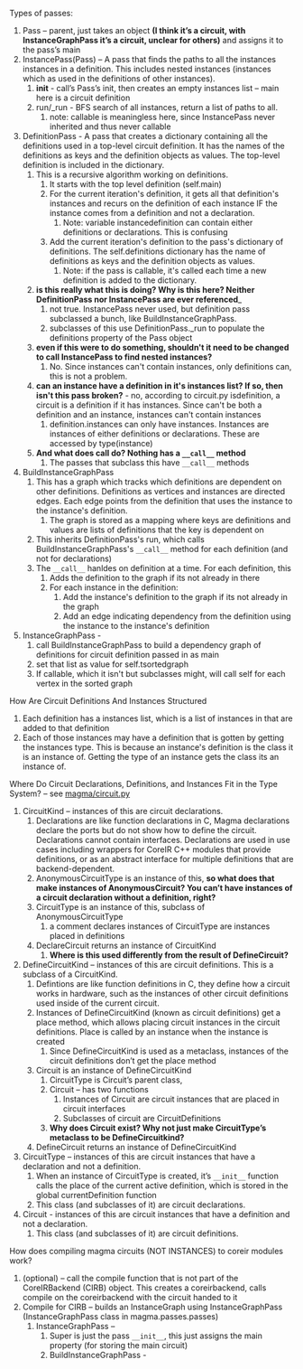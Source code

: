 Types of passes:
1. Pass – parent, just takes an object __(I think it’s a circuit, with InstanceGraphPass it’s a circuit, unclear for others)__ and assigns it to the pass’s main
2. InstancePass(Pass) – A pass that finds the paths to all the instances instances in a definition. This includes nested instances (instances which as used in the definitions of other instances).
    1. __init__ - call’s Pass’s init, then creates an empty instances list – main here is a circuit definition
    1. run/_run - BFS search of all instances, return a list of paths to all.
        1. note: callable is meaningless here, since InstancePass never inherited and thus never callable
3. DefinitionPass - A pass that creates a dictionary containing all the definitions used in a top-level circuit definition. It has the names of the definitions as keys and the definition objects as values. The top-level definition is included in the dictionary.
    1. This is a recursive algorithm working on definitions.
        1. It starts with the top level definition (self.main)
        1. For the current iteration's definition, it gets all that definition's instances and recurs on the definition of each instance IF the instance comes from a definition and not a declaration.
            1. Note: variable instancedefinition can contain either definitions or declarations. This is confusing
        1. Add the current iteration's definition to the pass's dictionary of definitions. The self.definitions dictionary has the name of definitions as keys and the definition objects as values.
            1. Note: if the pass is callable, it's called each time a new definition is added to the dictionary.
    1. __is this really what this is doing? Why is this here? Neither DefinitionPass nor InstancePass are ever referenced___
        1. not true. InstancePass never used, but definition pass subclassed a bunch, like BuildInstanceGraphPass.
        2. subclasses of this use DefinitionPass._run to populate the definitions property of the Pass object
    2. __even if this were to do something, shouldn't it need to be changed to call InstancePass to find nested instances?__
        1. No. Since instances can't contain instances, only definitions can, this is not a problem.
    2. __can an instance have a definition in it's instances list? If so, then isn't this pass broken?__ - no, according to circuit.py isdefinition, a circuit is a definition if it has instances. Since can't be both a definition and an instance, instances can't contain instances
        1. definition.instances can only have instances. Instances are instances of either definitions or declarations. These are accessed by type(instance)
    3. __And what does call do? Nothing has a `__call__` method__
        1. The passes that subclass this have `__call__` methods
4. BuildInstanceGraphPass
    1. This has a graph which tracks which definitions are dependent on other definitions. Definitions as vertices and instances are directed edges. Each edge points from the definition that uses the instance to the instance's definition.
        1. The graph is stored as a mapping where keys are definitions and values are lists of definitions that the key is dependent on
    1. This inherits DefinitionPass's run, which calls BuildInstanceGraphPass's `__call__` method for each definition (and not for declarations)
    1. The `__call__` hanldes on definition at a time. For each definition, this
        1. Adds the definition to the graph if its not already in there
        2. For each instance in the definition:
            1. Add the instance's definition to the graph if its not already in the graph
            1. Add an edge indicating dependency from the definition using the instance to the instance's definition
5. InstanceGraphPass -
    1. call BuildInstanceGraphPass to build a dependency graph of definitions for circuit definition passed in as main
    1. set that list as value for self.tsortedgraph
    1. If callable, which it isn't but subclasses might, will call self for each vertex in the sorted graph


How Are Circuit Definitions And Instances Structured
1. Each definition has a instances list, which is a list of instances in that are added to that definition
2. Each of those instances may have a definition that is gotten by getting the instances type. This is because an instance's definition is the class it is an instance of. Getting the type of an instance gets the class its an instance of.

Where Do Circuit Declarations, Definitions, and Instances Fit in the Type System? – see [magma/circuit.py](https://github.com/phanrahan/magma/blob/coreir-dev/magma/circuit.py)
1. CircuitKind – instances of this are circuit declarations.
    1. Declarations are like function declarations in C, Magma declarations declare the ports but do not show how to define the circuit. Declarations cannot contain interfaces. Declarations are used in use cases including wrappers for CoreIR C++ modules that provide definitions, or as an abstract interface for multiple definitions that are backend-dependent.
    1. AnonymousCircuitType is an instance of this, __so what does that make instances of AnonymousCircuit? You can’t have instances of a circuit declaration without a definition, right?__
    1. CircuitType is an instance of this, subclass of AnonymousCircuitType
        1. a comment declares instances of CircuitType are instances placed in definitions
    1. DeclareCircuit returns an instance of CircuitKind
        1. __Where is this used differently from the result of DefineCircuit?__
2. DefineCircuitKind – instances of this are circuit definitions. This is a subclass of a CircuitKind.
    1. Defintions are like function definitions in C, they define how a circuit works in hardware, such as the instances of other circuit definitions used inside of the current circuit.
    1. Instances of DefineCircuitKind (known as circuit definitions) get a place method, which allows placing circuit instances in the circuit definitions. Place is called by an instance when the instance is created
        1. Since DefineCircuitKind is used as a metaclass, instances of the circuit definitions don’t get the place method
    1. Circuit is an instance of DefineCircuitKind
        1. CircuitType is Circuit’s parent class,
        1. Circuit – has two functions
            1. Instances of Circuit are circuit instances that are placed in circuit interfaces
            2. Subclasses of circuit are CircuitDefinitions
        1. __Why does Circuit exist? Why not just make CircuitType’s metaclass to be DefineCircuitkind?__
    1. DefineCircuit returns an instance of DefineCircuitKind
3. CircuitType – instances of this are circuit instances that have a declaration and not a definition.
    1. When an instance of CircuitType is created, it’s `__init__` function calls the place of the current active definition, which is stored in the global currentDefinition function
    1. This class (and subclasses of it) are circuit declarations.
4. Circuit - instances of this are circuit instances that have a definition and not a declaration.
    1. This class (and subclasses of it) are circuit definitions.

How does compiling magma circuits (NOT INSTANCES) to coreir modules work?
1. (optional) – call the compile function that is not part of the CoreIRBackend (CIRB) object. This creates a coreirbackend, calls compile on the coreirbackend with the circuit handed to it
2. Compile for CIRB – builds an InstanceGraph using InstanceGraphPass (InstanceGraphPass class in magma.passes.passes)
    1. InstanceGraphPass –
        1. Super is just the pass `__init__`, this just assigns the main property (for storing the main circuit)
        1. BuildInstanceGraphPass -
